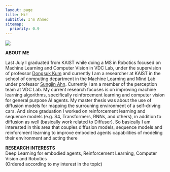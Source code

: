 ```yaml
---
layout: page
title: Hi!
subtitle: I'm Ahmed
sitemap:
  priority: 0.9
---
```

<div class="image-cropper">
  <img src="{{ '/assets/img/personal.png' | prepend: site.baseurl }}" class="rounded" />
</div>

<!-- <img src="{{ '/assets/img/personal.jpg' | prepend: site.baseurl }}" class=rounded id="about-img"> -->

<div id="describe-text">
	<p></p>
	<strong> ABOUT ME </strong>
	<p>Last July I graduated from KAIST while doing a MS in Robotics focused on Machine Learning and Computer Vision in VDC Lab, under the supervision of professor <a href="http://vdclab.kaist.ac.kr/bbs/board.php?bo_table=sub1_1">Dongsuk Kum</a> and currently I am a researcher at KAIST in the school of computing department in the Machine Learning and Mind Lab under professor <a href="https://mlml.kaist.ac.kr/sungjinahn">Sungjin Ahn</a>. Currently I am a member of the perception team at VDC Lab. My current research focuses is on improving machine learning algorithms, specifically reinforcement learning and computer vision for general purpose AI agents. My master thesis was about the use of diffusion models for mapping the surrouning environment of a self-driving cars. And since graduation I worked on reinforcement learning and sequence models (e.g. S4, Transformers, RNNs, and others), in addition to diffusion as well (basically work related to Diffuser). So basically I am interested in this area that couples diffusion models, sequence models and reinforcment learning to improve embodied agents capabilities of modeling their environment and acting there
	</p>
	<p>
	<strong> RESEARCH INTERESTS </strong>
	<br> Deep Learning for embodied agents, Reinforcement Learning, Computer Vision and Robotics <br/> (Ordered according to my interest in the topic)
	</p>
</div>